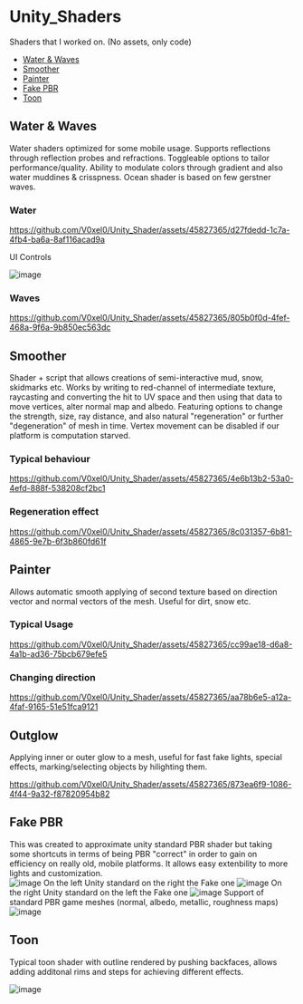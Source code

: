 # Unity_Shaders
 Shaders that I worked on. (No assets, only code)
 
- [Water & Waves](#water-&-waves)
- [Smoother](#smoother)
- [Painter](#painter)
- [Fake PBR](#fake-pbr)
- [Toon](#toon)
## Water & Waves
Water shaders optimized for some mobile usage. Supports reflections through reflection probes and refractions. Toggleable options to tailor performance/quality. Ability to modulate colors through gradient and also water muddines & crisspness. 
Ocean shader is based on few gerstner waves.
### Water


https://github.com/V0xel0/Unity_Shader/assets/45827365/d27fdedd-1c7a-4fb4-ba6a-8af116acad9a


UI Controls  

![image](https://github.com/V0xel0/Unity_Shader/assets/45827365/594a03c0-7a22-418a-8da5-dd802d0a678f)

### Waves

https://github.com/V0xel0/Unity_Shader/assets/45827365/805b0f0d-4fef-468a-9f6a-9b850ec563dc

## Smoother
Shader + script that allows creations of semi-interactive mud, snow, skidmarks etc. Works by writing to red-channel of intermediate texture, raycasting and converting the hit to UV space and then using that data to move vertices, alter normal map and albedo.
Featuring options to change the strength, size, ray distance, and also natural "regeneration" or further "degeneration" of mesh in time.
Vertex movement can be disabled if our platform is computation starved.

### Typical behaviour

https://github.com/V0xel0/Unity_Shader/assets/45827365/4e6b13b2-53a0-4efd-888f-538208cf2bc1

### Regeneration effect

https://github.com/V0xel0/Unity_Shader/assets/45827365/8c031357-6b81-4865-9e7b-6f3b860fd61f

## Painter
Allows automatic smooth applying of second texture based on direction vector and normal vectors of the mesh. Useful for dirt, snow etc.
### Typical Usage

https://github.com/V0xel0/Unity_Shader/assets/45827365/cc99ae18-d6a8-4a1b-ad36-75bcb679efe5

### Changing direction

https://github.com/V0xel0/Unity_Shader/assets/45827365/aa78b6e5-a12a-4faf-9165-51e51fca9121

## Outglow
Applying inner or outer glow to a mesh, useful for fast fake lights, special effects, marking/selecting objects by hilighting them.

https://github.com/V0xel0/Unity_Shader/assets/45827365/873ea6f9-1086-4f44-9a32-f87820954b82

## Fake PBR
This was created to approximate unity standard PBR shader but taking some shortcuts in terms of being PBR "correct" in order to gain on efficiency on really old, mobile platforms. It allows easy extenbility to more lights and customization.    
![image](https://github.com/V0xel0/Unity_Shader/assets/45827365/af75e45e-f28a-4e9b-ab4e-58d42a814146)
On the left Unity standard on the right the Fake one
![image](https://github.com/V0xel0/Unity_Shader/assets/45827365/7a5c6565-261f-4c15-a4f8-5b1dd234ae02)
On the right Unity standard on the left the Fake one
![image](https://github.com/V0xel0/Unity_Shader/assets/45827365/fadb962a-a119-40f1-925c-68ac11f8282d)
Support of standard PBR game meshes (normal, albedo, metallic, roughness maps)
![image](https://github.com/V0xel0/Unity_Shader/assets/45827365/701b17ff-21f8-4869-88c1-00fba3f34824)

## Toon
Typical toon shader with outline rendered by pushing backfaces, allows adding additonal rims and steps for achieving different effects.

![image](https://github.com/V0xel0/Unity_Shader/assets/45827365/69bca90e-5554-4eb6-bb09-d80f598ce3d9)


